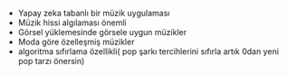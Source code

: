 - Yapay zeka tabanlı bir müzik uygulaması
- Müzik hissi algılaması önemli
- Görsel yüklemesinde görsele uygun müzikler 
- Moda göre özelleşmiş müzikler
- algoritma sıfırlama özellikli( pop şarkı tercihlerini sıfırla artık 0dan yeni pop tarzı önersin)